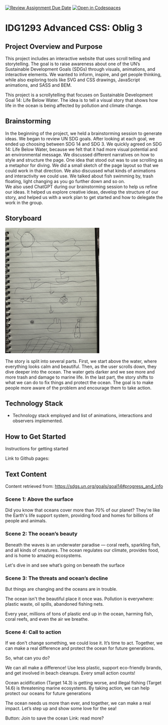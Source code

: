 [![Review Assignment Due Date](https://classroom.github.com/assets/deadline-readme-button-22041afd0340ce965d47ae6ef1cefeee28c7c493a6346c4f15d667ab976d596c.svg)](https://classroom.github.com/a/Hl2JaK93)
[![Open in Codespaces](https://classroom.github.com/assets/launch-codespace-2972f46106e565e64193e422d61a12cf1da4916b45550586e14ef0a7c637dd04.svg)](https://classroom.github.com/open-in-codespaces?assignment_repo_id=19230396)

# IDG1293 Advanced CSS: Oblig 3

## Project Overview and Purpose
This project includes an interactive website that uses scroll telling and storytelling. The goal is to raise awareness about one of the UN’s Sustainable Development Goals (SDGs) through visuals, animations, and interactive elements. We wanted to inform, inspire, and get people thinking, while also exploring tools like SVG and CSS drawings, JavaScript animations, and SASS and BEM.

This project is a scrollytelling that focuses on Sustainable Development Goal 14: Life Below Water. The idea is to tell a visual story that shows how life in the ocean is being affected by pollution and climate change.


## Brainstorming 
In the beginning of the project, we held a brainstorming session to generate ideas. We began to review UN SDG goals. After looking at each goal, we ended up choosing between SDG 14 and SDG 3. We quickly agreed on SDG 14: Life Below Water, because we felt that it had more visual potential and an environmental message. 
We discussed different narratives on how to style and structure the page. One idea that stood out was to use scrolling as a metaphor for diving. We did a small sketch of the page layout so that we could work in that direction. We also discussed what kinds of animations and interactivity we could use. We talked about fish swimming by, trash floating, light changing as you go further down and so on.  
We also used ChatGPT during our brainstorming session to help us refine our ideas. It helped us explore creative ideas, develop the structure of our story, and helped us with a work plan to get started and how to delegate the work in the group. 



## Storyboard
<img src="assets/images/storyboard.png" alt="Storyboard" width="300"/>

The story is split into several parts. First, we start above the water, where everything looks calm and beautiful. Then, as the user scrolls down, they dive deeper into the ocean. The water gets darker and we see more and more trash and damage to marine life. In the last part, the story shifts to what we can do to fix things and protect the ocean. The goal is to make people more aware of the problem and encourage them to take action.

## Technology Stack
- Technology stack employed and list of animations, interactions and observers implemented.

## How to Get Started
Instructions for getting started 

Link to Github pages: 

## Text Content
Content retrieved from: https://sdgs.un.org/goals/goal14#progress_and_info 

### Scene 1: Above the surface 
Did you know that oceans cover more than 70% of our planet? They're like the Earth's life support system, providing food and homes for billions of people and animals. 


### Scene 2: The ocean’s beauty
Beneath the waves is an underwater paradise — coral reefs, sparkling fish, and all kinds of creatures. The ocean regulates our climate, provides food, and is home to amazing ecosystems.

Let's dive in and see what’s going on beneath the surface

### Scene 3: The threats and ocean’s decline
But things are changing and the oceans are in trouble. 

The ocean isn't the beautiful place it once was. Pollution is everywhere: plastic waste, oil spills, abandoned fishing nets. 

Every year, millions of tons of plastic end up in the ocean, harming fish, coral reefs, and even the air we breathe.


### Scene 4: Call to action
If we don't change something, we could lose it.
It’s time to act. Together, we can make a real difference and protect the ocean for future generations.

So, what can you do? 

We can all make a difference! Use less plastic, support eco-friendly brands, and get involved in beach cleanups. Every small action counts!

Ocean acidification (Target 14.3) is getting worse, and illegal fishing (Target 14.6) is threatening marine ecosystems. By taking action, we can help protect our oceans for future generations

The ocean needs us more than ever, and together, we can make a real impact. Let’s step up and show some love for the sea! 

Button: Join to save the ocean
Link: read more?
